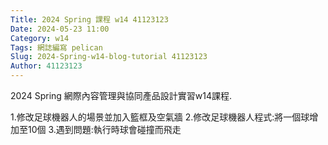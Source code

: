 ```yaml
---
Title: 2024 Spring 課程 w14 41123123
Date: 2024-05-23 11:00
Category: w14
Tags: 網誌編寫 pelican
Slug: 2024-Spring-w14-blog-tutorial 41123123
Author: 41123123
---
```


2024 Spring 網際內容管理與協同產品設計實習w14課程.

<!-- PELICAN_END_SUMMARY -->

1.修改足球機器人的場景並加入籃框及空氣牆
2.修改足球機器人程式:將一個球增加至10個
3.遇到問題:執行時球會碰撞而飛走


